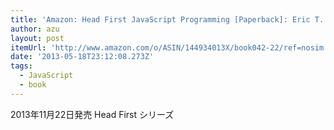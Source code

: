```yaml
---
title: 'Amazon: Head First JavaScript Programming [Paperback]: Eric T. Freeman, Elisabeth Robson'
author: azu
layout: post
itemUrl: 'http://www.amazon.com/o/ASIN/144934013X/book042-22/ref=nosim'
date: '2013-05-18T23:12:08.273Z'
tags:
  - JavaScript
  - book
---
```

2013年11月22日発売
Head First シリーズ
